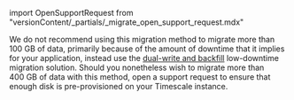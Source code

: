 import OpenSupportRequest from "versionContent/_partials/_migrate_open_support_request.mdx"

We do not recommend using this migration method to migrate more than
100&nbsp;GB of data, primarily because of the amount of downtime that it
implies for your application, instead use the [dual-write and backfill]
low-downtime migration solution. Should you nonetheless wish to migrate more
than 400&nbsp;GB of data with this method, open a support request to ensure
that enough disk is pre-provisioned on your Timescale instance.

<OpenSupportRequest />

[dual-write and backfill]: /migrate/:currentVersion:/dual-write-and-backfill

